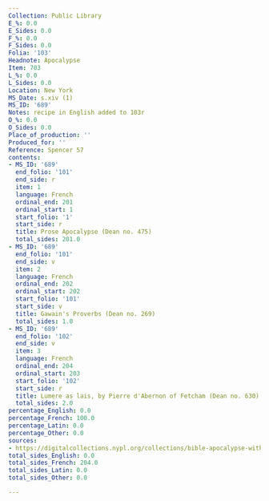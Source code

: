 ```yaml
---
Collection: Public Library
E_%: 0.0
E_Sides: 0.0
F_%: 0.0
F_Sides: 0.0
Folia: '103'
Headnote: Apocalypse
Item: 703
L_%: 0.0
L_Sides: 0.0
Location: New York
MS_Date: s.xiv (1)
MS_ID: '689'
Notes: recipe in English added to 103r
O_%: 0.0
O_Sides: 0.0
Place_of_production: ''
Produced_for: ''
Reference: Spencer 57
contents:
- MS_ID: '689'
  end_folio: '101'
  end_side: r
  item: 1
  language: French
  ordinal_end: 201
  ordinal_start: 1
  start_folio: '1'
  start_side: r
  title: Prose Apocalypse (Dean no. 475)
  total_sides: 201.0
- MS_ID: '689'
  end_folio: '101'
  end_side: v
  item: 2
  language: French
  ordinal_end: 202
  ordinal_start: 202
  start_folio: '101'
  start_side: v
  title: Gawain's Proverbs (Dean no. 269)
  total_sides: 1.0
- MS_ID: '689'
  end_folio: '102'
  end_side: v
  item: 3
  language: French
  ordinal_end: 204
  ordinal_start: 203
  start_folio: '102'
  start_side: r
  title: Lumere as lais, by Pierre d'Abernon of Fetcham (Dean no. 630)
  total_sides: 2.0
percentage_English: 0.0
percentage_French: 100.0
percentage_Latin: 0.0
percentage_Other: 0.0
sources:
- https://digitalcollections.nypl.org/collections/bible-apocalypse-with-gloss#/
total_sides_English: 0.0
total_sides_French: 204.0
total_sides_Latin: 0.0
total_sides_Other: 0.0

---
```

